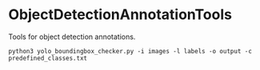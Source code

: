 # ObjectDetectionAnnotationTools

Tools for object detection annotations.

```
python3 yolo_boundingbox_checker.py -i images -l labels -o output -c predefined_classes.txt
```
